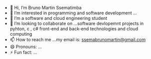 - 👋 Hi, I’m Bruno Martin Ssematimba
- 👀 I’m interested in programming and software development ...
- 🌱 I’m a software and cloud engineering student 
- 💞️ I’m looking to collaborate on ...software devlopemnt projects in pyhton, c , c# front-end and back-end technologies and cloud computing
- 📫 How to reach me ...my email is: ssemabrunomartin@gmail.com
- 😄 Pronouns: ...
- ⚡ Fun fact: ...

<!---
Bruno-ui374/Bruno-ui374 is a ✨ special ✨ repository because its `README.md` (this file) appears on your GitHub profile.
You can click the Preview link to take a look at your changes.
--->
